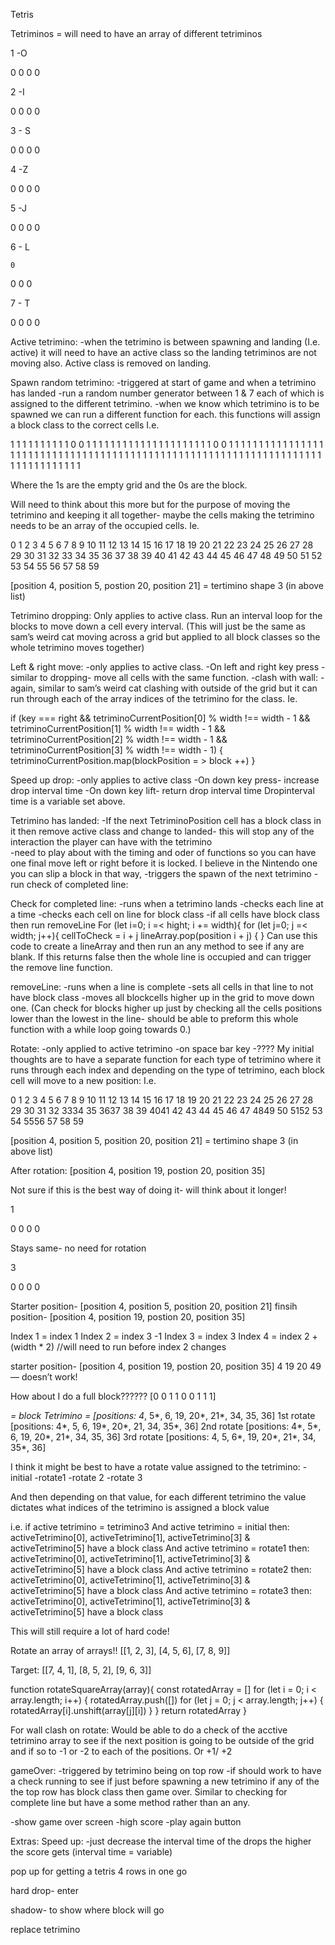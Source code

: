 Tetris

Tetriminos = will need to have an array of different tetriminos

1 -O

0 0
0 0

2 -I

0 0 0 0

3 - S

0 0
   0 0

4 -Z

   0 0
0 0

5 -J

0
0 0 0

6 - L

    0
0 0 0

7 - T
       
  0
0 0 0


Active tetrimino:
-when the tetrimino is between spawning and landing (I.e. active) it will need to have an active class so the landing tetriminos are not moving also. Active class is removed on landing. 


Spawn random tetrimino:
-triggered at start of game and when a tetrimino has landed
-run a random number generator between 1 & 7 each of which is assigned to the different tetrimino. 
-when we know which tetrimino is to be spawned we can run a different function for each.
	this functions will assign a block class to the correct cells I.e.


1 1 1 1 1 1 1 1 1 1 0 0 1 1 1 1 1 1 1 1 1 1 1
1 1 1 1 1 1 1 1 1 1 0 0 1 1 1 1 1 1 1 1 1 1 1 
1 1 1 1 1 1 1 1 1 1 1 1 1 1 1 1 1 1 1 1 1 1 1 
1 1 1 1 1 1 1 1 1 1 1 1 1 1 1 1 1 1 1 1 1 1 1
1 1 1 1 1 1 1 1 1 1 1 1 1 1 1 1 1 1 1 1 1 1 1  

Where the 1s are the empty grid and the 0s are the block. 

Will need to think about this more but for the purpose of moving the tetrimino and keeping it all together- maybe the cells making the tetrimino needs to be an array of the occupied cells. Ie.

0   1   2   3   4   5   6   7   8   9  10  11  12  13  14
15  16  17  18  19  20  21  22  23  24 25  26  27  28  29
30  31  32  33  34  35  36  37  38  39 40  41  42  43  44
45  46  47  48  49  50  51  52  53  54 55  56  57  58  59

[position 4, position 5, postion 20, position 21]  =  tertimino shape 3 (in above list)


Tetrimino dropping:
Only applies to active class. 
Run an interval loop for the blocks to move down a cell every interval. 
(This will just be the same as sam’s weird cat moving across a grid but applied to all block classes so the whole tetrimino moves together)


Left & right move:
-only applies to active class. 
-On left and right key press 
-similar to dropping- move all cells with the same function. 
-clash with wall:
	-again, similar to sam’s weird cat clashing with outside of the grid but it can run through each of the array indices of the tetrimino for the class. Ie.

if (key === right && tetriminoCurrentPosition[0] % width !== width - 1 && tetriminoCurrentPosition[1] % width !== width - 1 && tetriminoCurrentPosition[2] % width !== width - 1 && tetriminoCurrentPosition[3] % width !== width - 1) { 
      	tetriminoCurrentPosition.map(blockPosition = > block ++)
}  


Speed up drop:
-only applies to active class
-On down key press- increase drop interval time
-On down key lift- return drop interval time
Dropinterval time is a variable set above. 


Tetrimino has landed:
-If the next TetriminoPosition cell has a block class in it then remove active class and change to landed- this will stop any of the interaction the player can have with the tetrimino    
-need to play about with the timing and oder of functions so you can have one final move left or right before it is locked. I believe in the Nintendo one you can slip a block in that way, 
-triggers the spawn of the next tetrimino
-run check of completed line:



Check  for completed line:
-runs when a tetrimino lands
-checks each line at a time
	-checks each cell on line for block class
		-if all cells have block class then run removeLine
For (let i=0; i =< hight; i += width){
	for (let j=0; j =< width; j++){
		cellToCheck = i + j
		lineArray.pop(position i + j)
	{
}
Can use this code to create a lineArray and then run an any method to see if any are blank. If this returns false then the whole line is occupied and can trigger the remove line function.  


removeLine:
-runs when a line is complete
-sets all cells in that line to not have block class
-moves all blockcells higher up in the grid to move down one. (Can check for blocks higher up just by checking all the cells positions lower than the lowest in the line- should be able to preform this whole function with a while loop going towards 0.) 


Rotate:
-only applied to active tetrimino
-on space bar key
-????
My initial thoughts are to have a separate function for each type of tetrimino where  it runs through each index and depending on the type of tetrimino, each block cell will move to a new position:
I.e.

0   1   2   3   4   5   6   7   8   9  10  11  12  13  14
15 16 17  18 19 20 21 22 23 24 25 26 27 28 29
30 31 32 3334 35 3637 38 39 4041 42 43 44
45 46 47 4849 50 5152 53 54 5556 57 58 59

[position 4, position 5, position 20, position 21]  =  tertimino shape 3 (in above list)

After rotation:
[position 4, position 19, postion 20, position 35]

Not sure if this is the best way of doing it- will think about it longer!

1

0 0
0 0

Stays same- no need for rotation


3

0 0
   0 0

Starter position- [position 4, position 5, position 20, position 21] 
finsih position- [position 4, position 19, postion 20, position 35]

Index 1 = index 1
Index 2 = index 3 -1
Index 3 = index 3
Index 4 = index 2 + (width * 2)   //will need to run before index 2 changes

starter position- [position 4, position 19, postion 20, position 35]
4	19	20	49 — doesn’t work!


How about I do a full block??????
[0 0  1
1  0 0
1  1  1]

*= block
Tetrimino = 	[positions: 4*, 5*, 6, 
					19, 20*, 21*, 
					34, 35, 36]
1st rotate	[positions: 4*, 5, 6, 
					19*, 20*, 21, 
					34, 35*, 36]
2nd rotate	[positions: 4*, 5*, 6, 
					19, 20*, 21*, 
					34, 35, 36]
3rd rotate	[positions: 4, 5, 6*, 
					19, 20*, 21*, 
					34, 35*, 36]


I think it might be best to have a rotate value assigned to the tetrimino:
	-initial
	-rotate1
	-rotate 2
	-rotate 3

And then depending on that value, for each different tetrimino the value dictates what indices of the tetrimino is assigned a block value

i.e. if active tetrimino = tetrimino3
 And active tetrimino = initial then: activeTetrimino[0], activeTetrimino[1], activeTetrimino[3] & activeTetrimino[5] have a block class
 And active tetrimino = rotate1 then: activeTetrimino[0], activeTetrimino[1], activeTetrimino[3] & activeTetrimino[5] have a block class
 And active tetrimino = rotate2 then: activeTetrimino[0], activeTetrimino[1], activeTetrimino[3] & activeTetrimino[5] have a block class
 And active tetrimino = rotate3 then: activeTetrimino[0], activeTetrimino[1], activeTetrimino[3] & activeTetrimino[5] have a block class

This will still require a lot of hard code!


Rotate an array of arrays!!
[[1, 2, 3],
[4, 5, 6],
[7, 8, 9]]

Target:
[[7, 4, 1],
[8, 5, 2],
[9, 6, 3]]

function rotateSquareArray(array){
  const rotatedArray = []
  for (let i = 0; i < array.length; i++) {
    rotatedArray.push([])
    for (let j = 0; j < array.length; j++) {
      rotatedArray[i].unshift(array[j][i])
    }
  }
  return rotatedArray
}



For wall clash on rotate:
Would be able to do a check of the acctive tetrimino array to see if the next position is going to be outside of the grid and if so to -1 or -2 to each of the positions. Or +1/ +2



gameOver:
-triggered by tetrimino being on top row
-if should work to have a check running to see if just before spawning a new tetrimino if any of the the top row has block class then game over. Similar to checking for complete line but have a some method rather than an any.  

-show game over screen
	-high score
	-play again button


Extras:
Speed up:
	-just decrease the interval time of the drops the higher the score gets (interval time = variable)

pop up for getting a tetris 4 rows in one go

hard drop- enter

shadow- to show where block will go

replace tetrimino
